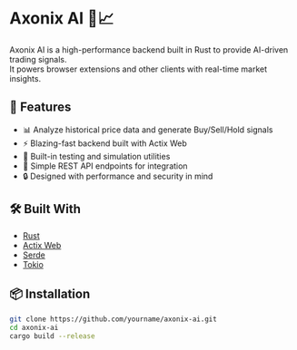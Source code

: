 # Axonix AI 🧠📈

Axonix AI is a high-performance backend built in Rust to provide AI-driven trading signals.  
It powers browser extensions and other clients with real-time market insights.

## 🚀 Features

- 📊 Analyze historical price data and generate Buy/Sell/Hold signals
- ⚡ Blazing-fast backend built with Actix Web
- 🧪 Built-in testing and simulation utilities
- 🎯 Simple REST API endpoints for integration
- 🔒 Designed with performance and security in mind

## 🛠 Built With

- [Rust](https://www.rust-lang.org/)
- [Actix Web](https://actix.rs/)
- [Serde](https://serde.rs/)
- [Tokio](https://tokio.rs/)

## 📦 Installation

```bash
git clone https://github.com/yourname/axonix-ai.git
cd axonix-ai
cargo build --release
